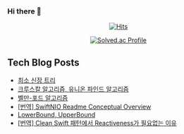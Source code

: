 ### Hi there 👋

<!--
**loinsir/loinsir** is a ✨ _special_ ✨ repository because its `README.md` (this file) appears on your GitHub profile.

Here are some ideas to get you started:

- 🔭 I’m currently working on ...
- 🌱 I’m currently learning ...
- 👯 I’m looking to collaborate on ...
- 🤔 I’m looking for help with ...
- 💬 Ask me about ...
- 📫 How to reach me: ...
- 😄 Pronouns: ...
- ⚡ Fun fact: ...
-->
<div align=center>
  
[![Hits](https://hits.seeyoufarm.com/api/count/incr/badge.svg?url=https%3A%2F%2Fgithub.com%2Floinsir&count_bg=%2309EDEB&title_bg=%23555555&icon=&icon_color=%23E7E7E7&title=hits&edge_flat=false)](https://hits.seeyoufarm.com)
  
  
[![Solved.ac Profile](http://mazassumnida.wtf/api/v2/generate_badge?boj=a9327370)](https://solved.ac/a9327370/)
</div>


## Tech Blog Posts
* [최소 신장 트리](https://glassgow.tistory.com/45)
* [크루스칼 알고리즘, 유니온 파인드 알고리즘](https://glassgow.tistory.com/44)
* [벨만-포드 알고리즘](https://glassgow.tistory.com/43)
* [[번역] SwiftNIO Readme Conceptual Overview](https://glassgow.tistory.com/42)
* [LowerBound, UpperBound](https://glassgow.tistory.com/41)
* [[번역] Clean Swift 패턴에서 Reactiveness가 필요없는 이유](https://glassgow.tistory.com/40)